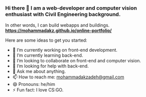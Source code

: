 ### Hi there 👋 I am a web-developer and computer vision enthusiast with Civil Engineering background.
In other words, I can build webapps and buildings.
**https://mohammadakz.github.io/online-portfolio/**


Here are some ideas to get you started:

- 🔭 I’m currently working on front-end development.
- 🌱 I’m currently learning back-end.
- 👯 I’m looking to collaborate on front-end and computer vision.
- 🤔 I’m looking for help with back-end.
- 💬 Ask me about anything.
- 📫 How to reach me: mohammadakzadeh@gmail.com
- 😄 Pronouns: he/him
- ⚡ Fun fact: I love CS:GO.
